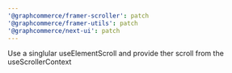 ```yaml
---
'@graphcommerce/framer-scroller': patch
'@graphcommerce/framer-utils': patch
'@graphcommerce/next-ui': patch
---
```


Use a singlular useElementScroll and provide ther scroll from the useScrollerContext
